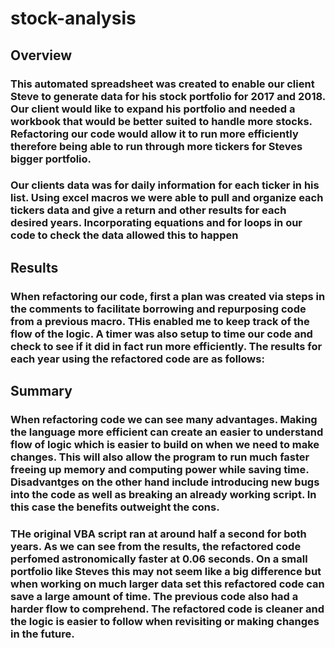 # stock-analysis

## Overview
### This automated spreadsheet was created to enable our client Steve to generate data for his stock portfolio for 2017 and 2018. Our client would like to expand his portfolio and needed a workbook that would be better suited to handle more stocks. Refactoring our code would allow it to run more efficiently therefore being able to run through more tickers for Steves bigger portfolio. 

### Our clients data was for daily information for each ticker in his list. Using excel macros we were able to pull and organize each tickers data and give a return and other results for each desired years. Incorporating equations and for loops in our code to check the data allowed this to happen

## Results
### When refactoring our code, first a plan was created via steps in the comments to facilitate borrowing and repurposing code from a previous macro. THis enabled me to keep track of the flow of the logic. A timer was also setup to time our code and check to see if it did in fact run more efficiently. The results for each year using the refactored code are as follows:



## Summary
### When refactoring code we can see many advantages. Making the language more efficient can create an easier to understand flow of logic which is easier to build on when we need to make changes. This will also allow the program to run much faster freeing up memory and computing power while saving time. Disadvantges on the other hand include introducing new bugs into the code as well as breaking an already working script. In this case the benefits outweight the cons.

### THe original VBA script ran at around half a second for both years. As we can see from the results, the refactored code perfomed astronomically faster at 0.06 seconds. On a small portfolio like Steves this may not seem like a big difference but when working on much larger data set this refactored code can save a large amount of time. The previous code also had a harder flow to comprehend. The refactored code is cleaner and the logic is easier to follow when revisiting or making changes in the future.
